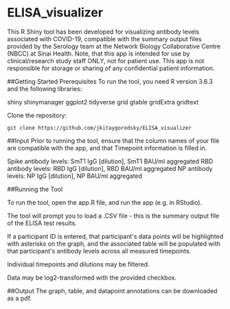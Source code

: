 # ELISA_visualizer
This R Shiny tool has been developed for visualizing antibody levels associated with COVID-19, compatible with the summary output files provided by the Serology team at the Network Biology Collaborative Centre (NBCC) at Sinai Health.
Note, that this app is intended for use by clinical/research study staff ONLY, not for patient use. This app is not responsible for storage or sharing of any confidential patient information.

##Getting Started
Prerequisites
To run the tool, you need R version 3.6.3 and the following libraries:

shiny
shinymanager
ggplot2
tidyverse
grid
gtable
gridExtra
gridtext

Clone the repository:
```
git clone https://github.com/jkitaygorodsky/ELISA_visualizer
```

##Input
Prior to running the tool, ensure that the column names of your file are compatible with the app, and that Timepoint information is filled in.

Spike antibody levels: SmT1 IgG [dilution], SmT1 BAU/ml aggregated
RBD antibody levels: RBD IgG [dilution], RBD BAU/ml aggregated
NP antibody levels: NP IgG [dilution], NP BAU/ml aggregated

##Running the Tool

To run the tool, open the app.R file, and run the app (e.g. in RStudio).

The tool will prompt you to load a .CSV file - this is the summary output file of the ELISA test results.

If a participant ID is entered, that participant's data points will be highlighted with asterisks on the graph, and the associated table will be populated with that participant's antibody levels across all measured timepoints.

Individual timepoints and dilutions may be filtered.

Data may be log2-transformed with the provided checkbox.

##Output
The graph, table, and datapoint annotations can be downloaded as a pdf.
